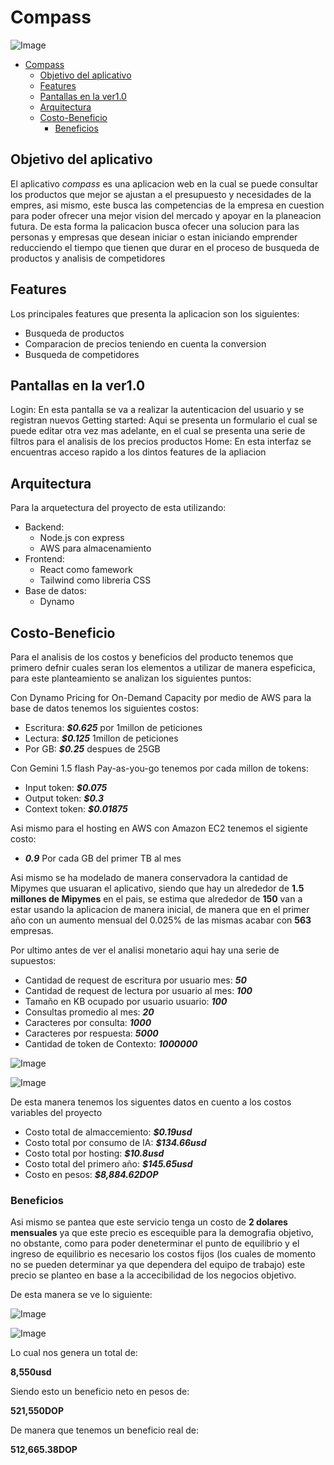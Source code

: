 # Compass
![Image](https://github.com/user-attachments/assets/6bb92036-d821-4a65-ba1f-6aa405bdc185)

- [Compass](#compass)
  - [Objetivo del aplicativo](#objetivo-del-aplicativo)
  - [Features](#features)
  - [Pantallas en la ver1.0](#pantallas-en-la-ver10)
  - [Arquitectura](#arquitectura)
  - [Costo-Beneficio](#costo-beneficio)
    - [Beneficios](#beneficios)


## Objetivo del aplicativo
El aplicativo *compass* es una aplicacion web en la cual se puede consultar los productos que mejor se ajustan a el presupuesto y necesidades de la empres, asi mismo, este busca las competencias de la empresa en cuestion para poder ofrecer una mejor vision del mercado y apoyar en la planeacion futura.
De esta forma la palicacion busca ofecer una solucion para las personas y empresas que desean iniciar o estan iniciando emprender reducciendo el tiempo que tienen que durar en el proceso de busqueda de productos y analisis de competidores

## Features
Los principales features que presenta la aplicacion son los siguientes:
- Busqueda de productos
- Comparacion de precios teniendo en cuenta la conversion
- Busqueda de competidores

## Pantallas en la ver1.0
Login: En esta pantalla se va a realizar la autenticacion del usuario y se registran nuevos
Getting started: Aqui se presenta un formulario el cual se puede editar otra vez mas adelante, en el cual se presenta una serie de filtros para el analisis de los precios productos
Home: En esta interfaz se encuentras acceso rapido a los dintos features de la apliacion

## Arquitectura
Para la arquetectura del proyecto de esta utilizando:
- Backend: 
    - Node.js con express
    - AWS para almacenamiento
- Frontend:
    - React como famework
    - Tailwind como libreria CSS
- Base de datos:
    - Dynamo

## Costo-Beneficio
Para el analisis de los costos y beneficios del producto tenemos que primero defnir cuales seran los elementos a utilizar de manera espeficica, para este planteamiento se analizan los siguientes puntos: 

Con Dynamo Pricing for On-Demand Capacity por medio de AWS para la base de datos tenemos los siguientes costos:

- Escritura: __*$0.625*__ por 1millon de peticiones
- Lectura: __*$0.125*__ 1millon de peticiones
- Por GB: __*$0.25*__ despues de 25GB

Con Gemini 1.5 flash Pay-as-you-go tenemos por cada millon de tokens:

- Input token: __*$0.075*__
- Output token: __*$0.3*__
- Context token: __*$0.01875*__

Asi mismo para el hosting en AWS con Amazon EC2 tenemos el sigiente costo:

- __*0.9*__ Por cada GB del primer TB al mes 

Asi mismo se ha modelado de manera conservadora la cantidad de Mipymes que usuaran el aplicativo, siendo que hay un alrededor de __1.5 millones de Mipymes__ en el pais, se estima que alrededor de __150__ van a estar usando la aplicacion de manera inicial, de manera que en el primer año con un aumento mensual del 0.025% de las mismas acabar con __563__ empresas. 

Por ultimo antes de ver el analisi monetario aqui hay una serie de supuestos:

- Cantidad de request de escritura por usuario mes: __*50*__
- Cantidad de request de lectura por usuario al mes: __*100*__
- Tamaño en KB ocupado por usuario usuario: __*100*__
- Consultas promedio al mes: __*20*__
- Caracteres por consulta: __*1000*__
- Caracteres por respuesta: __*5000*__
- Cantidad de token de Contexto: __*1000000*__

![Image](https://github.com/user-attachments/assets/ea523142-5832-4734-8251-8d77cc38fc7d)

![Image](https://github.com/user-attachments/assets/dbc23e18-77e6-48bd-b9fa-9035664e60bf)


De esta manera tenemos los siguentes datos en cuento a los costos variables del proyecto

- Costo total de almaccemiento: __*$0.19usd*__
- Costo total por consumo de IA: __*$134.66usd*__
- Costo total por hosting: __*$10.8usd*__
- Costo total del primero año: __*$145.65usd*__
- Costo en pesos: __*$8,884.62DOP*__

### Beneficios

Asi mismo se pantea que este servicio tenga un costo de __2 dolares mensuales__ ya que este precio es escequible para la demografia objetivo, no obstante, como para poder deneterminar el punto de equilibrio y el ingreso de equilibrio es necesario los costos fijos (los cuales de momento no se pueden determinar ya que dependera del equipo de trabajo) este precio se planteo en base a la accecibilidad de los negocios objetivo.

De esta manera se ve lo siguiente:

![Image](https://github.com/user-attachments/assets/bb575d91-53d4-42fb-9caa-94eb05e581de)

![Image](https://github.com/user-attachments/assets/417d8000-c13e-4944-938c-1a9850da9bf2)

Lo cual nos genera un total de:

__8,550usd__

Siendo esto un beneficio neto en pesos de:

__521,550DOP__

De manera que tenemos un beneficio real de:

__512,665.38DOP__

